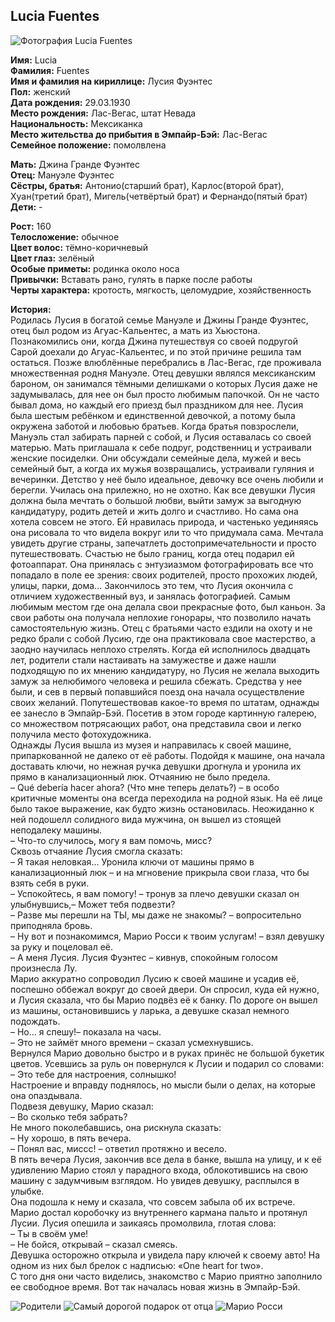 ## Lucia Fuentes

![Фотография Lucia Fuentes](https://user-images.githubusercontent.com/24465747/38328278-24d9e2f4-3853-11e8-892f-58dd23cb0814.jpg)

**Имя:** Lucia  
**Фамилия:** Fuentes  
**Имя и фамилия на кириллице:** Лусия Фуэнтес  
**Пол:** женский  
**Дата рождения:** 29.03.1930  
**Место рождения:** Лас-Вегас, штат Невада  
**Национальность:** Мексиканка  
**Место жительства до прибытия в Эмпайр-Бэй:** Лас-Вегас  
**Семейное положение:** помолвлена

**Мать:** Джина Гранде Фуэнтес  
**Отец:** Мануэле Фуэнтес  
**Сёстры, братья:** Антонио(старший брат), Карлос(второй брат), Хуан(третий брат), Мигель(четвёртый брат) и Фернандо(пятый брат)  
**Дети:** -

**Рост:** 160  
**Телосложение:** обычное  
**Цвет волос:** тёмно-коричневый  
**Цвет глаз:** зелёный  
**Особые приметы:** родинка около носа  
**Привычки:** Вставать рано, гулять в парке после работы  
**Черты характера:** кротость, мягкость, целомудрие, хозяйственность

**История:**  
Родилась Лусия в богатой семье Мануэле и Джины Гранде Фуэнтес, отец был родом из Агуас-Кальентес, а мать из Хьюстона. Познакомились они, когда Джина путешествуя со своей подругой Сарой доехали до Агуас-Кальентес, и по этой причине решила там остаться. Позже влюблённые перебрались в Лас-Вегас, где проживала множественная родня Мануэле. Отец девушки являлся мексиканским бароном, он занимался тёмными делишками о которых Лусия даже не задумывалась, для нее он был просто любимым папочкой. Он не часто бывал дома, но каждый его приезд был праздником для нее. Лусия была шестым ребёнком и единственной девочкой, а потому была окружена заботой и любовью братьев. Когда братья повзрослели, Мануэль стал забирать парней с собой, и Лусия оставалась со своей матерью. Мать приглашала к себе подруг, родственниц и устраивали женские посиделки. Они обсуждали семейные дела, мужей и весь семейный быт, а когда их мужья возвращались, устраивали гуляния и вечеринки. Детство у неё было идеальное, девочку все очень любили и берегли. Училась она прилежно, но не охотно. Как все девушки Лусия должна была мечтать о большой любви, выйти замуж за выгодную кандидатуру, родить детей и жить долго и счастливо. Но сама она хотела совсем не этого. Ей нравилась природа, и частенько уединяясь она рисовала то что видела вокруг или то что придумала сама. Мечтала увидеть другие страны, запечатлеть достопримечательности и просто путешествовать. Счастью не было границ, когда отец подарил ей фотоаппарат. Она принялась с энтузиазмом фотографировать все что попадало в поле ее зрения: своих родителей, просто прохожих людей, улицы, парки, дома... Закончилось это тем, что Лусия окончила с отличием художественный вуз, и занялась фотографией. Самым любимым местом где она делала свои прекрасные фото, был каньон. За свои работы она получала неплохие гонорары, что позволило начать самостоятельную жизнь. Отец с братьями часто ездили на охоту и не редко брали с собой Лусию, где она практиковала свое мастерство, а заодно научилась неплохо стрелять. Когда ей исполнилось двадцать лет, родители стали настаивать на замужестве и даже нашли подходящую по их мнению кандидатуру, но Лусия не желала выходить замуж за нелюбимого человека и решила сбежать. Средства у нее были, и сев в первый попавшийся поезд она начала осуществление своих желаний. Попутешествовав какое-то время по штатам, однажды ее занесло в Эмпайр-Бэй. Посетив в этом городе картинную галерею, со множеством потрясающих работ, она представила свои и легко получила место фотохудожника.  
Однажды Лусия вышла из музея и направилась к своей машине, припаркованной не далеко от её работы. Подойдя к машине, она начала доставать ключи, но нежная ручка девушки дрогнула и уронила их прямо в канализационный люк. Отчаянию не было предела.  
– Qué debería hacer ahora? (Что мне теперь делать?) – в особо критичные моменты она всегда переходила на родной язык. На её лице было такое выражение, как будто жизнь остановилась. Неожиданно к ней подошелл солидного вида мужчина, он вышел из стоящей неподалеку машины.  
– Что-то случилось, могу я вам помочь, мисс?  
Сквозь отчаяние Лусия смогла сказать:  
– Я такая неловкая... Уронила ключи от машины прямо в канализационный люк – и на мгновение прикрыла свои глаза, что бы взять себя в руки.  
– Успокойтесь, я вам помогу! – тронув за плечо девушки сказал он улыбнувшись,– Может тебя подвезти?  
– Разве мы перешли на ТЫ, мы даже не знакомы? – вопросительно приподняла бровь.  
– Ну вот и познакомимся, Марио Росси к твоим услугам! – взял девушку за руку и поцеловал её.  
– А меня Лусия. Лусия Фуэнтес – кивнув, спокойным голосом произнесла Лу.  
Марио аккуратно сопроводил Лусию к своей машине и усадив её, поспешно оббежал вокруг до своей двери. Он спросил, куда ей нужно, и Лусия сказала, что бы Марио подвёз её к банку. По дороге он вышел из машины, остановившись у ларька, а девушке сказал немного подождать.  
– Но… я спешу!– показала на часы.  
– Это не займёт много времени – сказал усмехнувшись.  
Вернулся Марио довольно быстро и в руках принёс не большой букетик цветов. Усевшись за руль он повернулся к Лусии и подарил со словами:  
– Это тебе для настроения, солнышко!  
Настроение и вправду поднялось, но мысли были о делах, на которые она опаздывала.  
Подвезя девушку, Марио сказал:  
– Во сколько тебя забрать?  
Не много поколебавшись, она рискнула сказать:  
– Ну хорошо, в пять вечера.  
– Понял вас, миссс! – ответил протяжно и весело.  
В пять вечера Лусия, закончив все дела в банке, вышла на улицу, и к её удивлению Марио стоял у парадного входа, облокотившись на свою машину с задумчивым взглядом. Но увидев девушку, расплылся в улыбке.  
Она подошла к нему и сказала, что совсем забыла об их встрече. Марио достал коробочку из внутреннего кармана пальто и протянул Лусии. Лусия опешила и заикаясь промолвила, глотая слова:  
– Ты в своём уме!  
– Не бойся, открывай – сказал смеясь.  
Девушка осторожно открыла и увидела пару ключей к своему авто! На одном из них был брелок с надписью: «One heart for two».  
С того дня они часто виделись, знакомство с Марио приятно заполнило ее свободное время. Вот так началась новая жизнь в Эмпайр-Бэй.

![Родители](https://user-images.githubusercontent.com/24465747/38328279-24fa5f66-3853-11e8-8fff-bc6915b5620f.jpg)
![Самый дорогой подарок от отца](https://user-images.githubusercontent.com/24465747/38328280-251cb0a2-3853-11e8-95cd-b7dad153816b.jpg)
![Марио Росси](https://user-images.githubusercontent.com/24465747/38328281-253f04b8-3853-11e8-8ace-7201dbc0c3dd.jpg)
